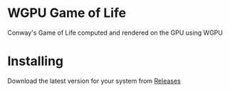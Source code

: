 # WGPU Game of Life
Conway's Game of Life computed and rendered on the GPU using WGPU

# Installing
Download the latest version for your system from [Releases](https://github.com/clay53/wgpu_game_of_life/releases)